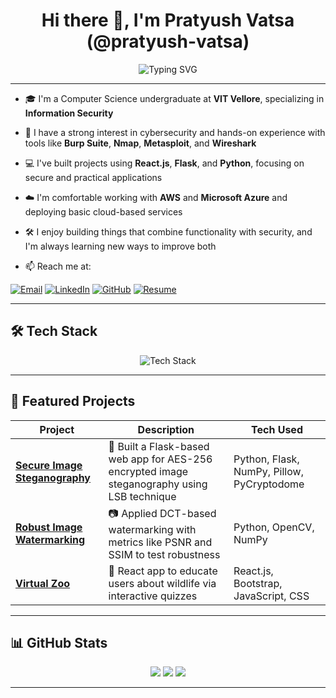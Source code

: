 <h1 align="center">Hi there 👋, I'm Pratyush Vatsa (@pratyush-vatsa)</h1>
<div align="center">
  <img src="https://readme-typing-svg.demolab.com?font=Fira+Code&size=20&pause=1000&color=58A6FF&width=700&lines=Cybersecurity+Enthusiast+%7C+Full-Stack+Developer;Cloud+Explorer+%7C+CS+Undergrad+at+VIT;Building+Secure+and+Scalable+Solutions" alt="Typing SVG" />
</div>

---

- 🎓 I'm a Computer Science undergraduate at **VIT Vellore**, specializing in **Information Security**
- 🔐 I have a strong interest in cybersecurity and hands-on experience with tools like **Burp Suite**, **Nmap**, **Metasploit**, and **Wireshark**
- 💻 I've built projects using **React.js**, **Flask**, and **Python**, focusing on secure and practical applications
- ☁️ I'm comfortable working with **AWS** and **Microsoft Azure** and deploying basic cloud-based services
- 🛠️ I enjoy building things that combine functionality with security, and I'm always learning new ways to improve both

- 📫 Reach me at:

[![Email](https://img.shields.io/badge/Email-%23117ACA.svg?style=for-the-badge&logo=gmail&logoColor=white)](mailto:pratyushvatsa11@gmail.com)
[![LinkedIn](https://img.shields.io/badge/LinkedIn-%230077B5.svg?style=for-the-badge&logo=linkedin&logoColor=white)](https://www.linkedin.com/in/pratyush-vatsa)
[![GitHub](https://img.shields.io/badge/GitHub-%23181717.svg?style=for-the-badge&logo=github&logoColor=white)](https://github.com/pratyush-vatsa)
[![Resume](https://img.shields.io/badge/Resume-%23666666.svg?style=for-the-badge&logo=readme&logoColor=white)](https://pratyushvatsa.tiiny.site/)

---

## 🛠 Tech Stack

<p align="center">
  <img src="https://skillicons.dev/icons?i=cpp,python,js,html,css,react,nodejs,express,flask,mysql,sqlite,git,figma,aws,azure,r,matlab" alt="Tech Stack" />
</p>

---

## 🌟 Featured Projects

| Project | Description | Tech Used |
|--------|-------------|-----------|
| [**Secure Image Steganography**](https://github.com/pratyush-vatsa/Stegnography-Project.git) | 🔐 Built a Flask-based web app for AES-256 encrypted image steganography using LSB technique | Python, Flask, NumPy, Pillow, PyCryptodome |
| [**Robust Image Watermarking**](https://github.com/pratyush-vatsa/Robust-Digital-Image-Watermarking-Performance-Analysis-.git) | 📷 Applied DCT-based watermarking with metrics like PSNR and SSIM to test robustness | Python, OpenCV, NumPy |
| [**Virtual Zoo**](https://github.com/pratyush-vatsa/Virtualzoo) | 🐾 React app to educate users about wildlife via interactive quizzes | React.js, Bootstrap, JavaScript, CSS |

---

## 📊 GitHub Stats

<p align="center">
  <img src="https://github-readme-stats.vercel.app/api?username=pratyush-vatsa&show_icons=true&theme=github_dark&count_private=true" />
  <img src="https://streak-stats.demolab.com?user=pratyush-vatsa&theme=github-dark-blue" />
  <img src="https://github-readme-stats.vercel.app/api/top-langs/?username=pratyush-vatsa&layout=compact&theme=github_dark" />
</p>

---

<!---
pratyush-vatsa/pratyush-vatsa is a ✨ special ✨ repository because its `README.md` (this file) appears on your GitHub profile.
--->
